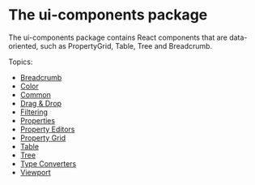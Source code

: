 # The ui-components package

The ui-components package contains React components that are data-oriented, such as PropertyGrid, Table, Tree and Breadcrumb.

Topics:

* [Breadcrumb](./Breadcrumb.md)
* [Color](./Color.md)
* [Common](./Common.md)
* [Drag & Drop](./DragDrop.md)
* [Filtering](./Filtering.md)
* [Properties](./Properties.md)
* [Property Editors](./PropertyEditors.md)
* [Property Grid](./PropertyGrid.md)
* [Table](./Table.md)
* [Tree](./Tree.md)
* [Type Converters](./TypeConverters.md)
* [Viewport](./Viewport.md)
